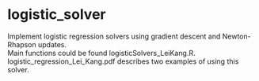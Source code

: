 # logistic_solver
Implement logistic regression solvers using gradient descent and Newton-Rhapson updates. <br />
Main functions could be found logisticSolvers_LeiKang.R. <br />
logistic_regression_Lei_Kang.pdf describes two examples of using this solver.
